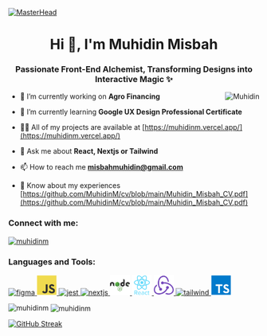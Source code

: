 [![MasterHead](https://user-images.githubusercontent.com/74038190/213910845-af37a709-8995-40d6-be59-724526e3c3d7.gif)](https://muhidinm.vercel.app/)
<h1 align="center">Hi 👋, I'm Muhidin Misbah</h1>
<h3 align="center">Passionate Front-End Alchemist, Transforming Designs into Interactive Magic ✨</h3>
<img align="right" alt="Muhidin" src="https://i.pinimg.com/originals/e4/26/70/e426702edf874b181aced1e2fa5c6cde.gif"/>

- 🔭 I’m currently working on **Agro Financing**

- 🌱 I’m currently learning **Google UX Design Professional Certificate**

- 👨‍💻 All of my projects are available at [https://muhidinm.vercel.app/](https://muhidinm.vercel.app/)

- 💬 Ask me about **React, Nextjs or Tailwind**

- 📫 How to reach me **misbahmuhidin@gmail.com**

- 📄 Know about my experiences [https://github.com/MuhidinM/cv/blob/main/Muhidin_Misbah_CV.pdf](https://github.com/MuhidinM/cv/blob/main/Muhidin_Misbah_CV.pdf)

<h3 align="left">Connect with me:</h3>
<p align="left">
<a href="https://linkedin.com/in/muhidinm" target="blank"><img align="center" src="https://raw.githubusercontent.com/rahuldkjain/github-profile-readme-generator/master/src/images/icons/Social/linked-in-alt.svg" alt="muhidinm" height="30" width="40" /></a>
</p>

<h3 align="left">Languages and Tools:</h3>
<p align="left"> <a href="https://www.figma.com/" target="_blank" rel="noreferrer"> <img src="https://www.vectorlogo.zone/logos/figma/figma-icon.svg" alt="figma" width="40" height="40"/> </a> <a href="https://developer.mozilla.org/en-US/docs/Web/JavaScript" target="_blank" rel="noreferrer"> <img src="https://raw.githubusercontent.com/devicons/devicon/master/icons/javascript/javascript-original.svg" alt="javascript" width="40" height="40"/> </a> <a href="https://jestjs.io" target="_blank" rel="noreferrer"> <img src="https://www.vectorlogo.zone/logos/jestjsio/jestjsio-icon.svg" alt="jest" width="40" height="40"/> </a> <a href="https://nextjs.org/" target="_blank" rel="noreferrer"> <img src="https://cdn.worldvectorlogo.com/logos/nextjs-2.svg" alt="nextjs" width="40" height="40"/> </a> <a href="https://nodejs.org" target="_blank" rel="noreferrer"> <img src="https://raw.githubusercontent.com/devicons/devicon/master/icons/nodejs/nodejs-original-wordmark.svg" alt="nodejs" width="40" height="40"/> </a> <a href="https://reactjs.org/" target="_blank" rel="noreferrer"> <img src="https://raw.githubusercontent.com/devicons/devicon/master/icons/react/react-original-wordmark.svg" alt="react" width="40" height="40"/> </a> <a href="https://redux.js.org" target="_blank" rel="noreferrer"> <img src="https://raw.githubusercontent.com/devicons/devicon/master/icons/redux/redux-original.svg" alt="redux" width="40" height="40"/> </a> <a href="https://tailwindcss.com/" target="_blank" rel="noreferrer"> <img src="https://www.vectorlogo.zone/logos/tailwindcss/tailwindcss-icon.svg" alt="tailwind" width="40" height="40"/> </a> <a href="https://www.typescriptlang.org/" target="_blank" rel="noreferrer"> <img src="https://raw.githubusercontent.com/devicons/devicon/master/icons/typescript/typescript-original.svg" alt="typescript" width="40" height="40"/> </a> </p>

<p><img align="left" src="https://github-readme-stats.vercel.app/api/top-langs?username=muhidinm&show_icons=true&locale=en&layout=compact" alt="muhidinm" /></p>

<p>&nbsp;<img align="center" src="https://github-readme-stats.vercel.app/api?username=muhidinm&show_icons=true&locale=en" alt="muhidinm" /></p>

[![GitHub Streak](https://github-readme-streak-stats.herokuapp.com?user=muhidinm&hide_border=true)](https://git.io/streak-stats)
